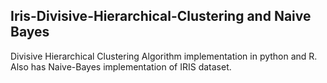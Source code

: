 ## Iris-Divisive-Hierarchical-Clustering and Naive Bayes
Divisive Hierarchical Clustering Algorithm implementation in python and R.
Also has Naive-Bayes implementation of IRIS dataset.
